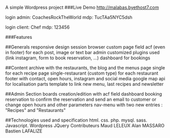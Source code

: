 A simple Wordpress project
###Live Demo http://malabas.byethost7.com

login admin: CoachesRockTheWorld mdp: TucTAa5NYC5dsh

login client: Chef mdp: 123456

###Features

##Generals
responsive design
session browser
custom page
field acf (even in footer) for each post, image or text
bar admin customized
plugins used (link instagram, form to book reservation, ...)
dashboard for bookings

##Content
archive with the restaurants, the blog and the menus
page single for each recipe
page single-restaurant (custom type) for each restaurant
footer with contact, open hours, instagram and social media
google map api for localisation
parts template to link new menu, last recipes and newsletter

##Admin Section
boards creation/edition with acf field
dashboard booking reservation to confirm the reservation and send an email to customer or change open hours and other parameters
nav-menu with two new entries : "Recipes" and "Restaurants"

##Technologies used and specification
html.
css.
php.
mysql.
sass.
Javascript.
Wordpress
JQuery
Contributeurs
Maud LELEUX
Alan MASSARO
Bastien LAFALIZE
